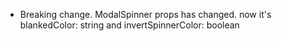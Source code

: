 - Breaking change. ModalSpinner props has changed. now it's blankedColor: string and invertSpinnerColor: boolean